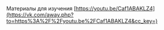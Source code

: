 Материалы для изучения
[https://youtu.be/Caf1ABAKLZ4](https://vk.com/away.php?to=https%3A%2F%2Fyoutu.be%2FCaf1ABAKLZ4&cc_key=)
